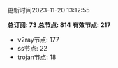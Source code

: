 更新时间2023-11-20 13:12:55

**总订阅: 73**
**总节点: 814**
**有效节点: 217**
- v2ray节点: 177
- ss节点: 22
- trojan节点: 18
